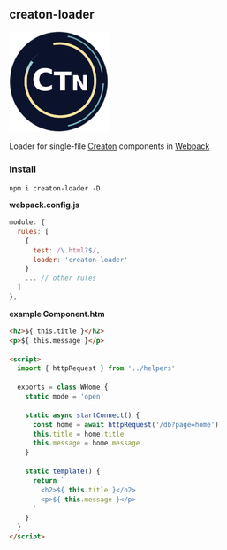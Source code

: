 ## creaton-loader

![creaton](https://raw.githubusercontent.com/reacton-js/creaton/main/logo.png)

Loader for single-file [Creaton](https://www.npmjs.com/package/creaton-js) components in [Webpack](https://webpack.js.org/)

### Install

```
npm i creaton-loader -D
```

**webpack.config.js**

```js
module: {
  rules: [
    {
      test: /\.html?$/,
      loader: 'creaton-loader'
    }
    ... // other rules
  ]
},
```

**example Component.htm**

```html
<h2>${ this.title }</h2>
<p>${ this.message }</p>

<script>
  import { httpRequest } from '../helpers'

  exports = class WHome {
    static mode = 'open'

    static async startConnect() {
      const home = await httpRequest('/db?page=home')
      this.title = home.title
      this.message = home.message
    }

    static template() {
      return `
        <h2>${ this.title }</h2>
        <p>${ this.message }</p>
      `
    }
  }
</script>
```